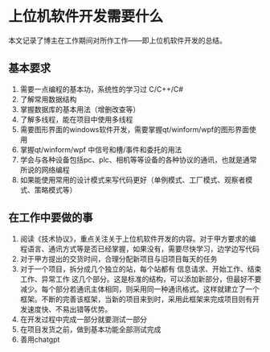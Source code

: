 # 上位机软件开发需要什么
本文记录了博主在工作期间对所作工作——即上位机软件开发的总结。

## 基本要求
1. 需要一点编程的基本功，系统性的学习过 C/C++/C#
2. 了解常用数据结构
3. 掌握数据库的基本用法（增删改查等）
4. 了解多线程，能在项目中使用多线程
5. 需要图形界面的windows软件开发，需要掌握qt/winform/wpf的图形界面使用
6. 掌握qt/winform/wpf 中信号和槽/事件和委托的用法
7. 学会与各种设备包括pc、plc、相机等等设备的各种协议的通讯，也就是通常所说的网络编程
8. 如果能使用常用的设计模式来写代码更好（单例模式、工厂模式、观察者模式、策略模式等）
   
## 在工作中要做的事
1. 阅读《技术协议》，重点关注关于上位机软件开发的内容。对于甲方要求的编程语言、通讯方式等是否已经掌握，如果没有，需要尽快学习，边学边写代码
2. 对于甲方提出的交货时间，合理分配新项目与旧项目每天的任务
3. 对于一个项目，拆分成几个独立的站，每个站都有 信息请求、开始工作、结束工作、异常工作 这几个部分。这是标准的结构，可以添加新部分，但最好不要减少。每个部分若通讯主体相同，则采用同一种通讯格式。这样就建立了一个框架。不断的完善该框架，当新的项目来到时，采用此框架来完成项目则有开发速度快、不易出错等优势。
4. 在开发过程中完成一部分就要测试一部分
5. 在项目发货之前，做到基本功能全部测试完成
6. 善用chatgpt
